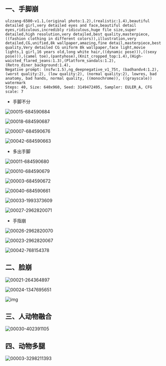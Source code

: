 ## 一、手脚崩

```
ulzzang-6500-v1.1,(original photo:1.2),(realistic:1.4),beautiful detailed girl,very detailed eyes and face,beautiful detail eyes,ridiculous,incredibly ridiculous,huge file size,super detailed,high resolution,very detailed,best quality,masterpiece,((fashion clothing in different colors)),illustration,very detailed,CG,unified,8k wallpaper,amazing,fine detail,masterpiece,best quality,Very detailed CG uniform 8k wallpaper,face light,movie lights,1 girl,16 years old,long white hair,((dynamic pose))),((sexy pose))),(camel toe),(pantyhose),(Knit_cropped_top:1.4),(High-waisted_flared_jeans:1.3),(Platform_sandals:1.2),(Retro_diner_background:1.4),
Negative prompt: (nsfw:1.5),ng_deepnegative_v1_75t, (badhandv4:1.2), (worst quality:2), (low quality:2), (normal quality:2), lowres, bad anatomy, bad hands, normal quality, ((monochrome)), ((grayscale)) watermark
Steps: 40, Size: 640x960, Seed: 3149472495, Sampler: EULER_A, CFG scale: 7
```

* 手脚不分

![00015-684590684](.asserts/00015-684590684.png)

![00018-684590687](.asserts/00018-684590687.png)

![00007-684590676](.asserts/00007-684590676.png)

![00042-684590663](.asserts/00042-684590663.png)

* 多出手脚

![00011-684590680](.asserts/00011-684590680.png)

![00010-684590679](.asserts/00010-684590679.png)

![00003-684590672](.asserts/00003-684590672.png)

![00040-684590661](.asserts/00040-684590661.png)

![00033-1993373609](.asserts/00033-1993373609.png)

![00027-2962820071](.asserts/00027-2962820071.png)

* 手指崩

![00026-2962820070](.asserts/00026-2962820070.png)

![00023-2962820067](.asserts/00023-2962820067.png)

![00042-768154378](.asserts/00042-768154378.png)

## 二、脸崩

![00021-264364897](.asserts/00021-264364897.png)

![00024-1347695651](.asserts/00024-1347695651.png)

![img](http://127.0.0.1:7862/file=/Users/jian.deng/Github/AI/stable-diffusion-webui/outputs/txt2img-images/2023-10-16/00041-2583565029.png)



## 三、人动物融合

![00030-402391105](.asserts/00030-402391105.png)



## 四、动物多腿

![00003-3298211393](.asserts/00003-3298211393.png)